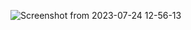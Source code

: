 ![Screenshot from 2023-07-24 12-56-13](https://github.com/JaspinderKaurWalia26/NEW/assets/132120070/27111385-86a4-4db2-a085-346283d35465)
